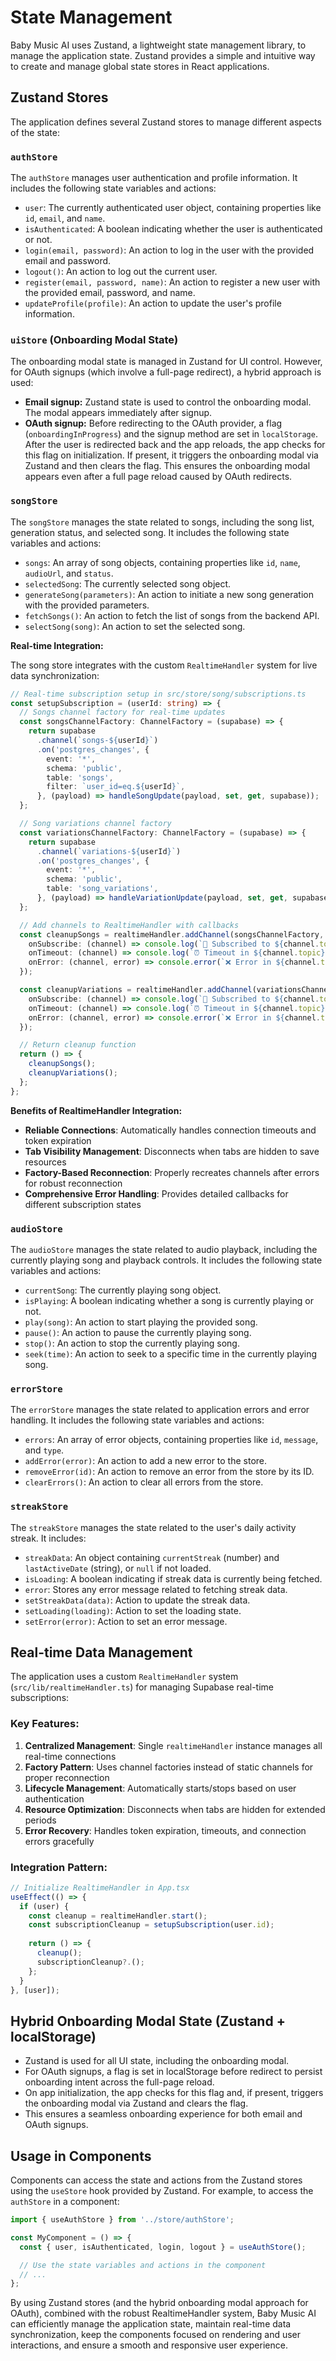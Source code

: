 # State Management

Baby Music AI uses Zustand, a lightweight state management library, to manage the application state. Zustand provides a simple and intuitive way to create and manage global state stores in React applications.

## Zustand Stores

The application defines several Zustand stores to manage different aspects of the state:

### `authStore`

The `authStore` manages user authentication and profile information. It includes the following state variables and actions:

- `user`: The currently authenticated user object, containing properties like `id`, `email`, and `name`.
- `isAuthenticated`: A boolean indicating whether the user is authenticated or not.
- `login(email, password)`: An action to log in the user with the provided email and password.
- `logout()`: An action to log out the current user.
- `register(email, password, name)`: An action to register a new user with the provided email, password, and name.
- `updateProfile(profile)`: An action to update the user's profile information.

### `uiStore` (Onboarding Modal State)

The onboarding modal state is managed in Zustand for UI control. However, for OAuth signups (which involve a full-page redirect), a hybrid approach is used:

- **Email signup:** Zustand state is used to control the onboarding modal. The modal appears immediately after signup.
- **OAuth signup:** Before redirecting to the OAuth provider, a flag (`onboardingInProgress`) and the signup method are set in `localStorage`. After the user is redirected back and the app reloads, the app checks for this flag on initialization. If present, it triggers the onboarding modal via Zustand and then clears the flag. This ensures the onboarding modal appears even after a full page reload caused by OAuth redirects.

### `songStore`

The `songStore` manages the state related to songs, including the song list, generation status, and selected song. It includes the following state variables and actions:

- `songs`: An array of song objects, containing properties like `id`, `name`, `audioUrl`, and `status`.
- `selectedSong`: The currently selected song object.
- `generateSong(parameters)`: An action to initiate a new song generation with the provided parameters.
- `fetchSongs()`: An action to fetch the list of songs from the backend API.
- `selectSong(song)`: An action to set the selected song.

**Real-time Integration:**

The song store integrates with the custom `RealtimeHandler` system for live data synchronization:

```typescript
// Real-time subscription setup in src/store/song/subscriptions.ts
const setupSubscription = (userId: string) => {
  // Songs channel factory for real-time updates
  const songsChannelFactory: ChannelFactory = (supabase) => {
    return supabase
      .channel(`songs-${userId}`)
      .on('postgres_changes', {
        event: '*',
        schema: 'public',
        table: 'songs',
        filter: `user_id=eq.${userId}`,
      }, (payload) => handleSongUpdate(payload, set, get, supabase));
  };

  // Song variations channel factory
  const variationsChannelFactory: ChannelFactory = (supabase) => {
    return supabase
      .channel(`variations-${userId}`)
      .on('postgres_changes', {
        event: '*',
        schema: 'public',
        table: 'song_variations',
      }, (payload) => handleVariationUpdate(payload, set, get, supabase));
  };

  // Add channels to RealtimeHandler with callbacks
  const cleanupSongs = realtimeHandler.addChannel(songsChannelFactory, {
    onSubscribe: (channel) => console.log(`📡 Subscribed to ${channel.topic}`),
    onTimeout: (channel) => console.log(`⏰ Timeout in ${channel.topic}`),
    onError: (channel, error) => console.error(`❌ Error in ${channel.topic}:`, error)
  });

  const cleanupVariations = realtimeHandler.addChannel(variationsChannelFactory, {
    onSubscribe: (channel) => console.log(`📡 Subscribed to ${channel.topic}`),
    onTimeout: (channel) => console.log(`⏰ Timeout in ${channel.topic}`),
    onError: (channel, error) => console.error(`❌ Error in ${channel.topic}:`, error)
  });

  // Return cleanup function
  return () => {
    cleanupSongs();
    cleanupVariations();
  };
};
```

**Benefits of RealtimeHandler Integration:**

- **Reliable Connections**: Automatically handles connection timeouts and token expiration
- **Tab Visibility Management**: Disconnects when tabs are hidden to save resources
- **Factory-Based Reconnection**: Properly recreates channels after errors for robust reconnection
- **Comprehensive Error Handling**: Provides detailed callbacks for different subscription states

### `audioStore`

The `audioStore` manages the state related to audio playback, including the currently playing song and playback controls. It includes the following state variables and actions:

- `currentSong`: The currently playing song object.
- `isPlaying`: A boolean indicating whether a song is currently playing or not.
- `play(song)`: An action to start playing the provided song.
- `pause()`: An action to pause the currently playing song.
- `stop()`: An action to stop the currently playing song.
- `seek(time)`: An action to seek to a specific time in the currently playing song.

### `errorStore`

The `errorStore` manages the state related to application errors and error handling. It includes the following state variables and actions:

- `errors`: An array of error objects, containing properties like `id`, `message`, and `type`.
- `addError(error)`: An action to add a new error to the store.
- `removeError(id)`: An action to remove an error from the store by its ID.
- `clearErrors()`: An action to clear all errors from the store.

### `streakStore`

The `streakStore` manages the state related to the user's daily activity streak. It includes:

- `streakData`: An object containing `currentStreak` (number) and `lastActiveDate` (string), or `null` if not loaded.
- `isLoading`: A boolean indicating if streak data is currently being fetched.
- `error`: Stores any error message related to fetching streak data.
- `setStreakData(data)`: Action to update the streak data.
- `setLoading(loading)`: Action to set the loading state.
- `setError(error)`: Action to set an error message.

## Real-time Data Management

The application uses a custom `RealtimeHandler` system (`src/lib/realtimeHandler.ts`) for managing Supabase real-time subscriptions:

### Key Features:

1. **Centralized Management**: Single `realtimeHandler` instance manages all real-time connections
2. **Factory Pattern**: Uses channel factories instead of static channels for proper reconnection
3. **Lifecycle Management**: Automatically starts/stops based on user authentication
4. **Resource Optimization**: Disconnects when tabs are hidden for extended periods
5. **Error Recovery**: Handles token expiration, timeouts, and connection errors gracefully

### Integration Pattern:

```typescript
// Initialize RealtimeHandler in App.tsx
useEffect(() => {
  if (user) {
    const cleanup = realtimeHandler.start();
    const subscriptionCleanup = setupSubscription(user.id);
    
    return () => {
      cleanup();
      subscriptionCleanup?.();
    };
  }
}, [user]);
```

## Hybrid Onboarding Modal State (Zustand + localStorage)

- Zustand is used for all UI state, including the onboarding modal.
- For OAuth signups, a flag is set in localStorage before redirect to persist onboarding intent across the full-page reload.
- On app initialization, the app checks for this flag and, if present, triggers the onboarding modal via Zustand and clears the flag.
- This ensures a seamless onboarding experience for both email and OAuth signups.

## Usage in Components

Components can access the state and actions from the Zustand stores using the `useStore` hook provided by Zustand. For example, to access the `authStore` in a component:

```typescript
import { useAuthStore } from '../store/authStore';

const MyComponent = () => {
  const { user, isAuthenticated, login, logout } = useAuthStore();

  // Use the state variables and actions in the component
  // ...
};
```

By using Zustand stores (and the hybrid onboarding modal approach for OAuth), combined with the robust RealtimeHandler system, Baby Music AI can efficiently manage the application state, maintain real-time data synchronization, keep the components focused on rendering and user interactions, and ensure a smooth and responsive user experience.
